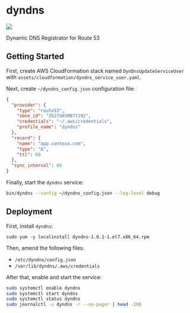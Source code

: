 # dyndns

<a href="https://github.com/greenpau/dyndns/actions/" target="_blank"><img src="https://github.com/greenpau/dyndns/workflows/build/badge.svg?branch=master"></a>

Dynamic DNS Registrator for Route 53

## Getting Started

First, create AWS CloudFormation stack named `DynDnsUpdateServiceUser` with
`assets/cloudformation/dyndns_service_user.yaml`.

Next, create `~/dyndns_config.json` configuration file:

```json
{
  "provider": {
    "type": "route53",
    "zone_id": "Z627GH1M87Y192",
    "credentials": "~/.aws/credentials",
    "profile_name": "dyndns"
  },
  "record": {
    "name": "app.contoso.com",
    "type": "A",
    "ttl": 60
  },
  "sync_interval": 60
}
```

Finally, start the `dyndns` service:

```bash
bin/dyndns --config ~/dyndns_config.json --log-level debug
```

## Deployment

First, install `dyndns`:

```
sudo yum -y localinstall dyndns-1.0.1-1.el7.x86_64.rpm
```

Then, amend the following files:

* `/etc/dyndns/config.json`
* `/var/lib/dyndns/.aws/credentials`

After that, enable and start the service:

```bash
sudo systemctl enable dyndns
sudo systemctl start dyndns
sudo systemctl status dyndns
sudo journalctl -u dyndns -r --no-pager | head -100
```
